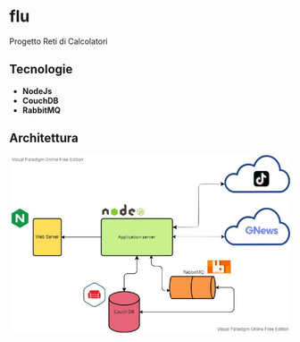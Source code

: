 # flu

Progetto Reti di Calcolatori

## Tecnologie
- **NodeJs**
- **CouchDB**
- **RabbitMQ**


## Architettura
![alt text](./Docs/Flu_architecture.jpg)
